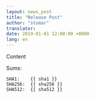 ```yaml
---
layout: news_post
title: "Release Post"
author: "stomar"
translator:
date: 2019-01-01 12:00:00 +0000
lang: en
---
```


Content

Sums:

    SHA1:    {{ sha1 }}
    SHA256:  {{ sha256 }}
    SHA512:  {{ sha512 }}
